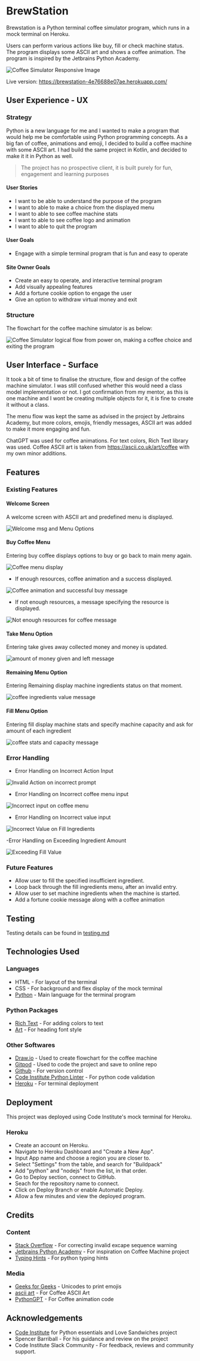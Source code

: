 # BrewStation 

Brewstation is a Python terminal coffee simulator program, which runs in a mock terminal on Heroku.

Users can perform various actions like buy, fill or check machine status. The program displays some ASCII art and shows a coffee animation. The program is inspired by the Jetbrains Python Academy.

![Coffee Simulator Responsive Image](/readme-content/brewstation.png)

Live version: https://brewstation-4e76688e07ae.herokuapp.com/

## User Experience - UX

### Strategy

Python is a new language for me and I wanted to make a program that would help me be comfortable using Python programming concepts. As a big fan of coffee, animations and emoji, I decided to build a coffee machine with some ASCII art. I had build the same project in Kotlin, and decided to make it it in Python as well.

> The project has no prospective client, it is built purely for fun, engagement and learning purposes

#### User Stories
- I want to be able to understand the purpose of the program
- I want to able to make a choice from the displayed menu
- I want to able to see coffee machine stats
- I want to able to see coffee logo and animation
- I want to able to quit the program

#### User Goals
- Engage with a simple terminal program that is fun and easy to operate

#### Site Owner Goals
- Create an easy to operate, and interactive terminal program
- Add visually appealing features
- Add a fortune cookie option to engage the user
- Give an option to withdraw virtual money and exit

### Structure

The flowchart for the coffee machine simulator is as below:

<img src="./readme-content/brew-flowchart.webp" alt="Coffee Simulator logical flow from power on, making a coffee choice and exiting the program">

## User Interface - Surface

It took a bit of time to finalise the structure, flow and design of the coffee machine simulator. I was still confused whether this would need a class model implementation or not. I got confirmation from my mentor, as this is one machine and I wont be creating multiple objects for it, it is fine to create it without a class.

The menu flow was kept the same as advised in the project by Jetbrains Academy, but more colors, emojis, friendly messages, ASCII art was added to make it more engaging and fun.

ChatGPT was used for coffee animations. For text colors, Rich Text library was used. Coffee ASCII art is taken from https://ascii.co.uk/art/coffee with my own minor additions.

## Features

### Existing Features

#### Welcome Screen
A welcome screen with ASCII art and predefined menu is displayed.

![Welcome msg and Menu Options](./readme-content/welcomeMenu.png)

#### Buy Coffee Menu
 Entering buy coffee displays options to buy or go back to main meny again.

![Coffee menu display](./readme-content/buyMenu.png)

- If enough resources, coffee animation and a success displayed.

![Coffee animation and successful buy message](./readme-content/successBuy.png)

- If not enough resources, a message specifying the resource is displayed.

![Not enough resources for coffee message](./readme-content/failedBuy.png)

#### Take Menu Option
Entering take gives away collected money and money is updated.

![amount of money given and left message](./readme-content/takeMessage.png)

#### Remaining Menu Option
Entering  Remaining display machine ingredients status on that moment.

![coffee ingredients value message](./readme-content/statsMessage.png)

#### Fill Menu Option
Entering fill display machine stats and specify machine capacity and ask for amount of each ingredient

![coffee stats and capacity message](./readme-content/fillMessage.png)

### Error Handling

- Error Handling on Incorrect Action Input

![Invalid Action on incorrect prompt](./readme-content/wrongAction.png)

- Error Handling on Incorrect coffee menu input

![Incorrect input on coffee menu](./readme-content/wrongCoffee.png)

- Error Handling on Incorrect value input

![Incorrect Value on Fill Ingredients](./readme-content/wrongFillAmount.png)

-Error Handling on Exceeding Ingredient Amount

![Exceeding Fill Value](./readme-content/exceedFill.png)

### Future Features

- Allow user to fill the specified insufficient ingredient.
- Loop back through the fill ingredients menu, after an invalid entry.
- Allow user to set machine ingredients when the machine is started.
- Add a fortune cookie message along with a coffee animation

## Testing

Testing details can be found in [testing.md](testing.md)

## Technologies Used

### Languages

- HTML - For layout of the terminal
- CSS - For background and flex display of the mock terminal
- [Python](https://www.python.org/) - Main language for the terminal program

### Python Packages

- [Rich Text](https://pypi.org/project/rich/) - For adding colors to text
- [Art](https://pypi.org/project/art/) - For heading font style

### Other Softwares

- [Draw.io](https://app.diagrams.net/) - Used to create flowchart for the coffee machine
- [Gitpod](https://www.gitpod.io/#get-started) - Used to code the project and save to online repo
- [Github](https://github.com/) - For version control
- [Code Institute Python Linter](https://pep8ci.herokuapp.com/) - For python code validation
- [Heroku](https://id.heroku.com/login) - For terminal deployment


## Deployment

This project was deployed using Code Institute's mock terminal for Heroku.

### Heroku 

- Create an account on Heroku.
- Navigate to Heroku Dashboard and "Create a New App".
- Input App name and choose a region you are closer to.
- Select "Settings" from the table, and search for "Buildpack"
- Add "python" and "nodejs" from the list, in that order.
- Go to Deploy section, connect to GitHub.
- Seach for the repository name to connect.
- Click on Deploy Branch or enable Automatic Deploy.
- Allow a few minutes and view the deployed program.

## Credits

### Content

- [Stack Overflow](https://stackoverflow.com/questions/52335970/how-to-fix-syntaxwarning-invalid-escape-sequence-in-python) - For correcting invalid excape sequence warning
- [Jetbrains Python Academy](https://github.com/Flor91/jetbrains-python-academy/tree/master/Coffee%20Machine) - For inspiration on Coffee Machine project
- [Typing Hints](https://docs.python.org/3/library/typing.html) - For python typing hints

### Media
- [Geeks for Geeks](https://www.geeksforgeeks.org/python-program-to-print-emojis/) - Unicodes to print emojis
- [ascii art](https://ascii.co.uk/art/coffee) - For Coffee ASCII Art
- [PythonGPT](https://openai.com/chatgpt/) - For Coffee animation code


## Acknowledgements
- [Code Institute](https://codeinstitute.net/) for Python essentials and Love Sandwiches project
- Spencer Barriball  - For his guidance and review on the project
- Code Institute Slack Community - For feedback, reviews and community support.
